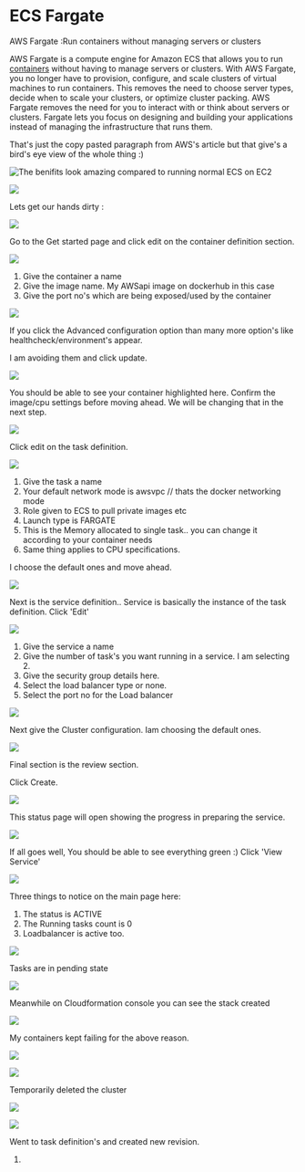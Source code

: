 # ECS Fargate

AWS Fargate :Run containers without managing servers or clusters

 AWS Fargate is a compute engine for Amazon ECS that allows you to run [containers](http://aws.amazon.com/what-are-containers) without having to manage servers or clusters. With AWS Fargate, you no longer have to provision, configure, and scale clusters of virtual machines to run containers. This removes the need to choose server types, decide when to scale your clusters, or optimize cluster packing. AWS Fargate removes the need for you to interact with or think about servers or clusters. Fargate lets you focus on designing and building your applications instead of managing the infrastructure that runs them.

That's just the copy pasted paragraph from AWS's article but that give's a bird's eye view of the whole thing :\)

![The benifits look amazing compared to running normal ECS on EC2](../../../.gitbook/assets/image%20%2829%29.png)

![](../../../.gitbook/assets/image%20%2822%29.png)

Lets get our hands dirty :

![](../../../.gitbook/assets/image.png)

Go to the Get started page and click edit on the container definition section.

![](../../../.gitbook/assets/image%20%2828%29.png)

1. Give the container a name
2. Give the image name. My AWSapi image on dockerhub in this case
3. Give the port no's which are being exposed/used by the container

![](../../../.gitbook/assets/image%20%282%29.png)

If you click the Advanced configuration option than many more option's like healthcheck/environment's appear.

I am avoiding them and click update.

![](../../../.gitbook/assets/image%20%288%29.png)

You should be able to see your container highlighted here. Confirm the image/cpu settings before moving ahead. We will be changing that in the next step.

![](../../../.gitbook/assets/image%20%2827%29.png)

Click edit on the task definition.

![](../../../.gitbook/assets/image%20%287%29.png)

1. Give the task a name
2. Your default network mode is awsvpc // thats the docker networking mode
3. Role given to ECS to pull private images etc
4. Launch type is  FARGATE
5. This is the Memory allocated to single task.. you can change it according to your container needs
6. Same thing applies to CPU specifications.

I choose the default ones and move ahead.

![](../../../.gitbook/assets/image%20%2812%29.png)

Next is the service definition.. Service is basically the instance of the task definition. Click 'Edit'

![](../../../.gitbook/assets/image%20%289%29.png)

1. Give the service a name
2. Give the number of task's you want running in a service. I am selecting 2.
3. Give the security group details here.
4. Select the load balancer type or none.
5. Select the port no for the Load balancer

![](../../../.gitbook/assets/image%20%2811%29.png)

Next give the Cluster configuration. Iam choosing the default ones.

![](../../../.gitbook/assets/image%20%2813%29.png)

Final section is the review section.

Click Create.

![](../../../.gitbook/assets/image%20%281%29.png)

This status page will open showing the progress in preparing the service.

![](../../../.gitbook/assets/image%20%286%29.png)

If all goes well, You should be able to see everything green :\) Click 'View Service'

![](../../../.gitbook/assets/image%20%2825%29.png)

Three things to notice on the main page here:

1. The status is ACTIVE
2. The Running tasks count is  0
3. Loadbalancer is active too.

 

![](../../../.gitbook/assets/image%20%2814%29.png)

Tasks are in pending state

![](../../../.gitbook/assets/image%20%2821%29.png)

Meanwhile on Cloudformation console you can see the stack created

![](../../../.gitbook/assets/image%20%2815%29.png)

My containers kept failing for the above reason.

![](../../../.gitbook/assets/image%20%284%29.png)

![](../../../.gitbook/assets/image%20%2816%29.png)

Temporarily deleted the cluster 

![](../../../.gitbook/assets/image%20%2830%29.png)

![](../../../.gitbook/assets/image%20%2819%29.png)

Went to task definition's and created new revision.

















1. 


